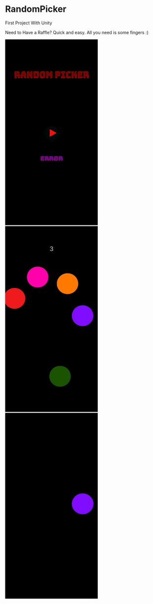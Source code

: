 # RandomPicker

First Project With Unity

Need to Have a Raffle? Quick and easy. All you need is some fingers :)

<img src="./ReadmeImages/Menu.jpeg" width="300" height="600"/>
<img src="./ReadmeImages/Player-PickCountdown.jpeg" width="300" height="600"/>
<img src="./ReadmeImages/PlayerPicked.jpeg" width="300" height="600"/>
